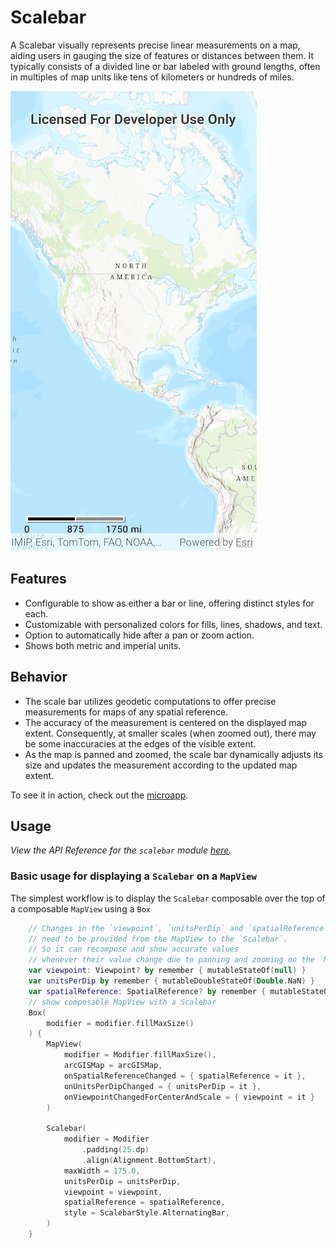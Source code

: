 # Scalebar
A Scalebar visually represents precise linear measurements on a map, aiding users in gauging the size of features or distances between them. It typically consists of a divided line or bar labeled with ground lengths, often in multiples of map units like tens of kilometers or hundreds of miles.

![Screenshot](screenshot.png)

## Features

- Configurable to show as either a bar or line, offering distinct styles for each.
- Customizable with personalized colors for fills, lines, shadows, and text.
- Option to automatically hide after a pan or zoom action.
- Shows both metric and imperial units.

## Behavior

- The scale bar utilizes geodetic computations to offer precise measurements for maps of any spatial reference. 
- The accuracy of the measurement is centered on the displayed map extent. Consequently, at smaller scales (when zoomed out), there may be some inaccuracies at the edges of the visible extent. 
- As the map is panned and zoomed, the scale bar dynamically adjusts its size and updates the measurement according to the updated map extent.

To see it in action, check out the [microapp](../../microapps/ScalebarApp).

## Usage

*View the API Reference for the `scalebar` module [here](https://developers.arcgis.com/kotlin/toolkit-api-reference/arcgis-maps-kotlin-toolkit/com.arcgismaps.toolkit.scalebar/index.html).*

### Basic usage for displaying a `Scalebar` on a `MapView`

The simplest workflow is to display the `Scalebar` composable over the top of a composable `MapView` using a `Box` 

```kotlin
    // Changes in the `viewpoint`, `unitsPerDip` and `spatialReference`
    // need to be provided from the MapView to the `Scalebar`.
    // So it can recompose and show accurate values
    // whenever their value change due to panning and zooming on the `MapView`
    var viewpoint: Viewpoint? by remember { mutableStateOf(null) }
    var unitsPerDip by remember { mutableDoubleStateOf(Double.NaN) }
    var spatialReference: SpatialReference? by remember { mutableStateOf(null) }
    // show composable MapView with a Scalebar
    Box(
        modifier = modifier.fillMaxSize()
    ) {
        MapView(
            modifier = Modifier.fillMaxSize(),
            arcGISMap = arcGISMap,
            onSpatialReferenceChanged = { spatialReference = it },
            onUnitsPerDipChanged = { unitsPerDip = it },
            onViewpointChangedForCenterAndScale = { viewpoint = it }
        )
        
        Scalebar(
            modifier = Modifier
                .padding(25.dp)
                .align(Alignment.BottomStart),
            maxWidth = 175.0,
            unitsPerDip = unitsPerDip,
            viewpoint = viewpoint,
            spatialReference = spatialReference,
            style = ScalebarStyle.AlternatingBar,
        )
    }
```
